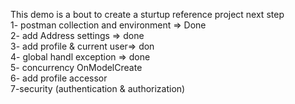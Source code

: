 This demo is a bout to create a sturtup reference project
next step <br>
1- postman collection and environment => Done<br>
2- add Address settings => done <br>
3- add profile & current user=> don<br>
4-  global handl exception => done <br>
5- concurrency   OnModelCreate<br>
6- add profile accessor <br>
7-security (authentication & authorization)

